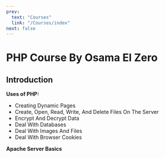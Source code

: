 ```yaml
---
prev:
  text: "Courses"
  link: "/Courses/index"
next: false
---
```


# PHP Course By Osama El Zero

## Introduction

**Uses of PHP:**

- Creating Dynamic Pages
- Create, Open, Read, Write, And Delete Files On The Server
- Encrypt And Decrypt Data
- Deal With Databases
- Deal With Images And Files
- Deal With Browser Cookies

**Apache Server Basics**
